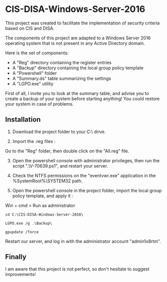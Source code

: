 # CIS-DISA-Windows-Server-2016

This project was created to facilitate the implementation of security criteria based on CIS and DISA.

The components of this project are adapted to a Windows Server 2016 operating system that is not present in any Active Directory domain.

Here is the set of components:
- A "Reg" directory containing the register entries
- A "Backup" directory containing the local group policy template
- A "Powershell" folder
- A "Summary.ds" table summarizing the settings
- A "LGPO.exe" utility

First of all, I invite you to look at the summary table, and advise you to create a backup of your system before starting anything! You could restore your system in case of problems.


## Installation

1) Download the project folder to your C:\ drive.

2) Import the .reg files :

Go to the "Reg" folder, then double click on the "All.reg" file.

3) Open the powershell console with administrator privileges, then run the script ".\V-70639.ps1", and restart your server.

4) Check the NTFS permissions on the "eventvwr.exe" application in the %SystemRoot%\SYSTEM32 path.

5) Open the powershell console in the project folder, import the local group policy template, and apply it :

Win + cmd > Run as administrator

```
cd C:\CIS-DISA-Windows-Server-2016\
```
```
LGPO.exe /g .\Backup\
```
```
gpupdate /force
```

Restart our server, and log in with the administrator account "admin1x8rtm".


## Finally

I am aware that this project is not perfect, so don't hesitate to suggest improvements!
